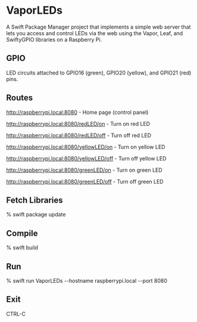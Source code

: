 # VaporLEDs
A Swift Package Manager project that implements a simple web server that lets you access and control LEDs via the web using the Vapor, Leaf, and SwiftyGPIO libraries on a Raspberry Pi.

## GPIO
LED circuits attached to GPIO16 (green), GPIO20 (yellow), and GPIO21 (red) pins.

## Routes
http://raspberrypi.local:8080 - Home page (control panel)

http://raspberrypi.local:8080/redLED/on - Turn on red LED

http://raspberrypi.local:8080/redLED/off - Turn off red LED

http://raspberrypi.local:8080/yellowLED/on - Turn on yellow LED

http://raspberrypi.local:8080/yellowLED/off - Turn off yellow LED

http://raspberrypi.local:8080/greenLED/on - Turn on green LED

http://raspberrypi.local:8080/greenLED/off - Turn off green LED

## Fetch Libraries
% swift package update

## Compile
% swift build

## Run
% swift run VaporLEDs --hostname raspberrypi.local --port 8080

## Exit
CTRL-C
